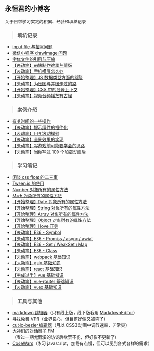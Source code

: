 ## 永恒君的小博客
关于日常学习实践的积累、经验和填坑记录
> ### 填坑记录

* [input file 与拍照问题](https://github.com/foreverZ133/blogs/issues/2)
* [微信小程序 drawImage 问题](https://github.com/foreverZ133/blogs/issues/1)
* [字体文件的引用与压缩](https://github.com/foreverZ133/blogs/issues/3)
* [【未动笔】前端制作遮罩与蒙版](#)
* [【未动笔】手机横屏怎么办](#)
* [【开始整理】JS 数据类型方面的蹊跷](https://github.com/foreverZ133/blogs/issues/13)
* [【未动笔】为压图与并图走过的路](#)
* [【开始整理】CSS 中的层叠上下文](https://github.com/foreverZ133/blogs/issues/15)
* [【未动笔】视频音频播放有古怪](#)

> ### 案例介绍

* [有关时间的一些操作](https://github.com/foreverZ133/blogs/issues/11)
* [【未动笔】提示组件的插件化](#)
* [【未动笔】自写滚动模拟](#)
* [【未动笔】全景效果的实现](#)
* [【未动笔】写游戏前可能要学会的思路](#)
* [【未动笔】当你写过 100 个加载动画后](#)

> ### 学习笔记

* [闲谈 css float 的二三事](https://github.com/foreverZ133/blogs/issues/4)
* [Tween.js 的使用](https://github.com/foreverZ133/blogs/issues/16)
* [Number 对象所有的属性方法](https://github.com/foreverZ133/blogs/issues/5)
* [Math 对象所有的属性方法](https://github.com/foreverZ133/blogs/issues/6)
* [【开始整理】Date 对象所有的属性方法](https://github.com/foreverZ133/blogs/issues/7)
* [【开始整理】String 对象所有的属性方法](https://github.com/foreverZ133/blogs/issues/8)
* [【开始整理】Array 对象所有的属性方法](https://github.com/foreverZ133/blogs/issues/9)
* [【开始整理】Object 对象所有的属性方法](https://github.com/foreverZ133/blogs/issues/10)
* [【开始整理】I love 正则](https://github.com/foreverZ133/blogs/issues/14)
* [【未动笔】ES6 - Symbol](#)
* [【未动笔】ES6 - Promiss / async / awiat](#)
* [【未动笔】ES6 - Set / WeakSet / Map](#)
* [【未动笔】ES6 - Class](#)
* [【未动笔】webpack 基础知识](#)
* [【未动笔】gulp 基础知识](#)
* [【未动笔】react 基础知识](#)
* [【完成过半】vue 基础知识](https://github.com/foreverZ133/blogs/issues/12)
* [【未动笔】vue-router 基础知识](#)
* [【未动笔】vuex 基础知识](#)

> ### 工具与其他

* [markdown 编辑器](http://pandao.github.io/editor.md/)（只有线上版，线下版我用 [MarkdownEditor](http://www.appinn.com/markdowneditor/)）
* [寻找免费 VPN](https://www.seednet.me/)（业界良心，但目前好像又被禁了）
* [cubic-bezier 编辑器](http://yisibl.github.io/cubic-bezier/)（用以 CSS3 动画中调节速率，非常爽）
* [大神们的对话圈子 FM](http://teahour.fm/)（看过一期尤雨溪的访谈后欲罢不能，但好像不更新了）
* [CodeWars](http://www.codewars.com/)（练习 javascript，加载有点慢，但可以见到各式各样的需求）

